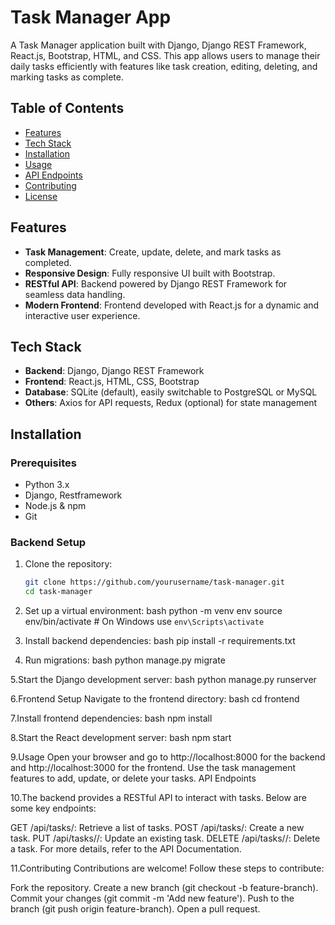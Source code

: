 # Task Manager App

A Task Manager application built with Django, Django REST Framework, React.js, Bootstrap, HTML, and CSS. This app allows users to manage their daily tasks efficiently with features like task creation, editing, deleting, and marking tasks as complete.

## Table of Contents
- [Features](#features)
- [Tech Stack](#tech-stack)
- [Installation](#installation)
- [Usage](#usage)
- [API Endpoints](#api-endpoints)
- [Contributing](#contributing)
- [License](#license)

## Features
- **Task Management**: Create, update, delete, and mark tasks as completed.
- **Responsive Design**: Fully responsive UI built with Bootstrap.
- **RESTful API**: Backend powered by Django REST Framework for seamless data handling.
- **Modern Frontend**: Frontend developed with React.js for a dynamic and interactive user experience.

## Tech Stack
- **Backend**: Django, Django REST Framework
- **Frontend**: React.js, HTML, CSS, Bootstrap
- **Database**: SQLite (default), easily switchable to PostgreSQL or MySQL
- **Others**: Axios for API requests, Redux (optional) for state management

## Installation

### Prerequisites
- Python 3.x
- Django, Restframework
- Node.js & npm
- Git

### Backend Setup

1. Clone the repository:
   ```bash
   git clone https://github.com/yourusername/task-manager.git
   cd task-manager
2. Set up a virtual environment:
bash
python -m venv env
source env/bin/activate  # On Windows use `env\Scripts\activate`

3. Install backend dependencies:
bash
pip install -r requirements.txt

4. Run migrations:
bash
python manage.py migrate

5.Start the Django development server:
bash
python manage.py runserver

6.Frontend Setup
Navigate to the frontend directory:
bash
cd frontend

7.Install frontend dependencies:
bash
npm install

8.Start the React development server:
bash
npm start

9.Usage
Open your browser and go to http://localhost:8000 for the backend and http://localhost:3000 for the frontend.
Use the task management features to add, update, or delete your tasks.
API Endpoints

10.The backend provides a RESTful API to interact with tasks. Below are some key endpoints:

GET /api/tasks/: Retrieve a list of tasks.
POST /api/tasks/: Create a new task.
PUT /api/tasks/<id>/: Update an existing task.
DELETE /api/tasks/<id>/: Delete a task.
For more details, refer to the API Documentation.

11.Contributing
Contributions are welcome! Follow these steps to contribute:

Fork the repository.
Create a new branch (git checkout -b feature-branch).
Commit your changes (git commit -m 'Add new feature').
Push to the branch (git push origin feature-branch).
Open a pull request.
